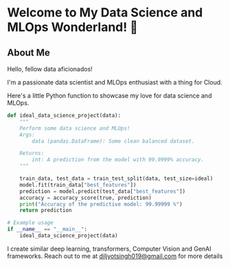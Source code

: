 # Welcome to My Data Science and MLOps Wonderland! 🎢
## About Me
Hello, fellow data aficionados! 

I'm a passionate data scientist and MLOps enthusiast with a thing for Cloud.

Here's a little Python function to showcase my love for data science and MLOps. 

```python
def ideal_data_science_project(data):
    """
    Perform some data science and MLOps! 
    Args:
        data (pandas.DataFrame): Some clean balanced dataset.

    Returns:
        int: A prediction from the model with 99.9999% accuracy.
    """

    train_data, test_data = train_test_split(data, test_size=ideal)
    model.fit(train_data["best_features"])
    prediction = model.predict(test_data["best_features"])
    accuracy = accuracy_score(true, prediction)
    print("Accuracy of the predictive model: 99.99999 %")
    return prediction

# Example usage
if __name__ == "__main__":
    ideal_data_science_project(data)
```

I create similar deep learning, transformers, Computer Vision and GenAI frameworks. Reach out to me at diljyotsingh019@gmail.com for more details




